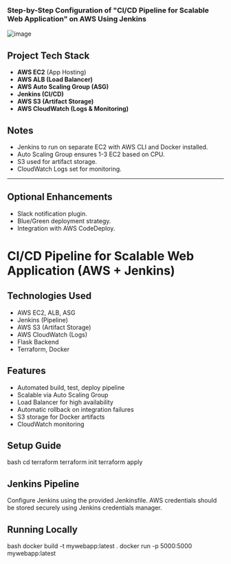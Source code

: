 ### Step-by-Step Configuration of "CI/CD Pipeline for Scalable Web Application" on AWS Using Jenkins ###
![image](https://github.com/user-attachments/assets/5f678698-e360-4857-b3b9-e94a878676d9)


## Project Tech Stack
- **AWS EC2** (App Hosting)
- **AWS ALB (Load Balancer)**
- **AWS Auto Scaling Group (ASG)**
- **Jenkins (CI/CD)**
- **AWS S3 (Artifact Storage)**
- **AWS CloudWatch (Logs & Monitoring)**

## Notes
- Jenkins to run on separate EC2 with AWS CLI and Docker installed.
- Auto Scaling Group ensures 1-3 EC2 based on CPU.
- S3 used for artifact storage.
- CloudWatch Logs set for monitoring.

---

## Optional Enhancements
- Slack notification plugin.
- Blue/Green deployment strategy.
- Integration with AWS CodeDeploy.


# CI/CD Pipeline for Scalable Web Application (AWS + Jenkins)

## Technologies Used
- AWS EC2, ALB, ASG
- Jenkins (Pipeline)
- AWS S3 (Artifact Storage)
- AWS CloudWatch (Logs)
- Flask Backend
- Terraform, Docker

## Features
- Automated build, test, deploy pipeline
- Scalable via Auto Scaling Group
- Load Balancer for high availability
- Automatic rollback on integration failures
- S3 storage for Docker artifacts
- CloudWatch monitoring

## Setup Guide
bash
cd terraform
terraform init
terraform apply


## Jenkins Pipeline
Configure Jenkins using the provided Jenkinsfile. AWS credentials should be stored securely using Jenkins credentials manager.

## Running Locally
bash
docker build -t mywebapp:latest .
docker run -p 5000:5000 mywebapp:latest

